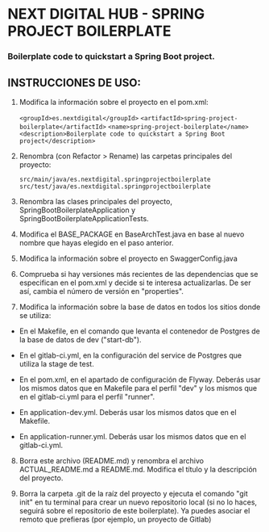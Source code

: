 # NEXT DIGITAL HUB - SPRING PROJECT BOILERPLATE
### Boilerplate code to quickstart a Spring Boot project.

## INSTRUCCIONES DE USO:

1. Modifica la información sobre el proyecto en el pom.xml:

	```<groupId>es.nextdigital</groupId>```
	```<artifactId>spring-project-boilerplate</artifactId>```
	```<name>spring-project-boilerplate</name>```
	```<description>Boilerplate code to quickstart a Spring Boot project</description>```
   

2. Renombra (con Refactor > Rename) las carpetas principales del proyecto:

    ```src/main/java/es.nextdigital.springprojectboilerplate```
    ```src/test/java/es.nextdigital.springprojectboilerplate```

3. Renombra las clases principales del proyecto, SpringBootBoilerplateApplication y SpringBootBoilerplateApplicationTests.

4. Modifica el BASE_PACKAGE en BaseArchTest.java en base al nuevo nombre que hayas elegido en el paso anterior.


5. Modifica la información sobre el proyecto en SwaggerConfig.java


6. Comprueba si hay versiones más recientes de las dependencias que se especifican en el pom.xml y decide si te interesa actualizarlas. De ser así, cambia el número de versión en "properties".


7. Modifica la información sobre la base de datos en todos los sitios donde se utiliza:

- En el Makefile, en el comando que levanta el contenedor de Postgres de la base de datos de dev ("start-db").
  

- En el gitlab-ci.yml, en la configuración del service de Postgres que utiliza la stage de test.
  

- En el pom.xml, en el apartado de configuración de Flyway. Deberás usar los mismos datos que en Makefile para el perfil "dev" y los mismos que en el gitlab-ci.yml para el perfil "runner".
  

- En application-dev.yml. Deberás usar los mismos datos que en el Makefile.
  

- En application-runner.yml. Deberás usar los mismos datos que en el gitlab-ci.yml.


8. Borra este archivo (README.md) y renombra el archivo ACTUAL_README.md a README.md. Modifica el título y la descripción del proyecto.


9. Borra la carpeta .git de la raíz del proyecto y ejecuta el comando "git init" en tu terminal para crear un nuevo repositorio local (si no lo haces, seguirá sobre el repositorio de este boilerplate). Ya puedes asociar el remoto que prefieras (por ejemplo, un proyecto de Gitlab)
	
	
